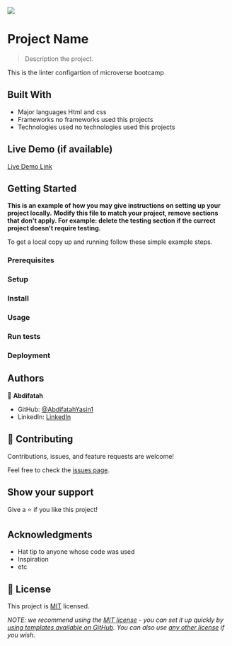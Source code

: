 ![](https://img.shields.io/badge/Microverse-blueviolet)

# Project Name

> Description the project.

This is the linter configartion of microverse bootcamp

## Built With

- Major languages
Html and css
- Frameworks
no frameworks used this projects
- Technologies used
 no technologies used this projects

## Live Demo (if available)

[Live Demo Link](https://livedemo.com)


## Getting Started

**This is an example of how you may give instructions on setting up your project locally.**
**Modify this file to match your project, remove sections that don't apply. For example: delete the testing section if the currect project doesn't require testing.**


To get a local copy up and running follow these simple example steps.

### Prerequisites

### Setup

### Install

### Usage

### Run tests

### Deployment



## Authors
👤 **Abdifatah**

- GitHub: [@AbdifatahYasin1](https://github.com/AbdifatahYasin1)
- LinkedIn: [LinkedIn](https://www.linkedin.com/in/cabdifataax-yaasiin-69977019a/)

## 🤝 Contributing

Contributions, issues, and feature requests are welcome!

Feel free to check the [issues page](../../issues/).

## Show your support

Give a ⭐️ if you like this project!

## Acknowledgments

- Hat tip to anyone whose code was used
- Inspiration
- etc

## 📝 License

This project is [MIT](./LICENSE) licensed.

_NOTE: we recommend using the [MIT license](https://choosealicense.com/licenses/mit/) - you can set it up quickly by [using templates available on GitHub](https://docs.github.com/en/communities/setting-up-your-project-for-healthy-contributions/adding-a-license-to-a-repository). You can also use [any other license](https://choosealicense.com/licenses/) if you wish._
